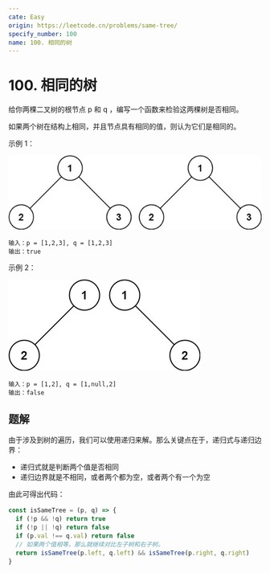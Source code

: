 ```yaml
---
cate: Easy
origin: https://leetcode.cn/problems/same-tree/
specify_number: 100
name: 100. 相同的树
---
```


# 100. 相同的树

给你两棵二叉树的根节点 p 和 q ，编写一个函数来检验这两棵树是否相同。

如果两个树在结构上相同，并且节点具有相同的值，则认为它们是相同的。

示例 1：

![100-1](../images/100-1.jpg)

```
输入：p = [1,2,3], q = [1,2,3]
输出：true
```

示例 2：

![100-2](../images/100-2.jpeg)

```
输入：p = [1,2], q = [1,null,2]
输出：false
```

## 题解

由于涉及到树的遍历，我们可以使用递归来解。那么关键点在于，递归式与递归边界：

- 递归式就是判断两个值是否相同
- 递归边界就是不相同，或者两个都为空，或者两个有一个为空

由此可得出代码：

```js
const isSameTree = (p, q) => {
  if (!p && !q) return true
  if (!p || !q) return false
  if (p.val !== q.val) return false
  // 如果两个值相等，那么就继续对比左子树和右子树。
  return isSameTree(p.left, q.left) && isSameTree(p.right, q.right)
}
```
